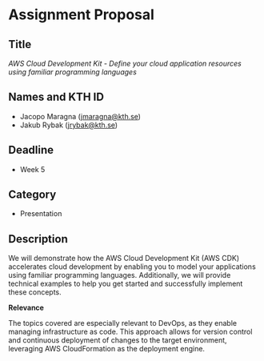 # Assignment Proposal

## Title

_AWS Cloud Development Kit - Define your cloud application resources using familiar programming languages_

## Names and KTH ID

  - Jacopo Maragna (jmaragna@kth.se)
  - Jakub Rybak (jrybak@kth.se)

## Deadline

- Week 5

## Category

- Presentation

## Description

We will demonstrate how the AWS Cloud Development Kit (AWS CDK) accelerates cloud development by enabling you to model your applications using familiar programming languages. Additionally, we will provide technical examples to help you get started and successfully implement these concepts.

**Relevance**

The topics covered are especially relevant to DevOps, as they enable managing infrastructure as code. This approach allows for version control and continuous deployment of changes to the target environment, leveraging AWS CloudFormation as the deployment engine.